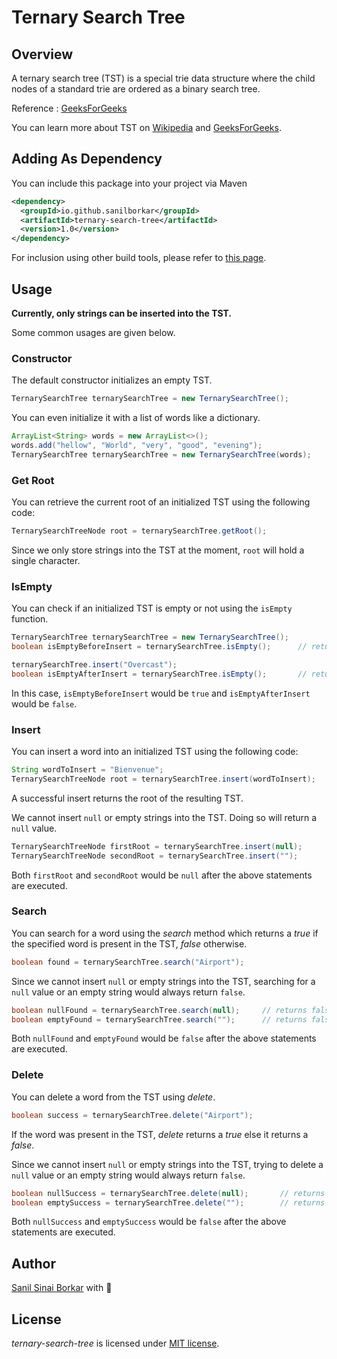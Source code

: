 # Ternary Search Tree

## Overview

A ternary search tree (TST) is a special trie data structure where the child nodes of a standard trie are ordered as a binary search tree.

Reference : [GeeksForGeeks](https://www.geeksforgeeks.org/ternary-search-tree/)

You can learn more about TST on [Wikipedia](https://en.wikipedia.org/wiki/Ternary_search_tree) and [GeeksForGeeks](https://www.geeksforgeeks.org/ternary-search-tree/).

## Adding As Dependency

You can include this package into your project via Maven

```xml
<dependency>
  <groupId>io.github.sanilborkar</groupId>
  <artifactId>ternary-search-tree</artifactId>
  <version>1.0</version>
</dependency>
```

For inclusion using other build tools, please refer to [this page](https://search.maven.org/artifact/io.github.sanilborkar/ternary-search-tree/1.0/jar).

## Usage

**Currently, only strings can be inserted into the TST.**

Some common usages are given below.

### Constructor

The default constructor initializes an empty TST.

```java
TernarySearchTree ternarySearchTree = new TernarySearchTree();
```

You can even initialize it with a list of words like a dictionary.

```java
ArrayList<String> words = new ArrayList<>();
words.add("hellow", "World", "very", "good", "evening");
TernarySearchTree ternarySearchTree = new TernarySearchTree(words);
```

### Get Root

You can retrieve the current root of an initialized TST using the following code:

```java
TernarySearchTreeNode root = ternarySearchTree.getRoot();
```

Since we only store strings into the TST at the moment, ```root``` will hold a single character.

### IsEmpty

You can check if an initialized TST is empty or not using the ```isEmpty``` function.

```java
TernarySearchTree ternarySearchTree = new TernarySearchTree();
boolean isEmptyBeforeInsert = ternarySearchTree.isEmpty();      // returns true

ternarySearchTree.insert("Overcast");
boolean isEmptyAfterInsert = ternarySearchTree.isEmpty();       // returns false
```

In this case, ```isEmptyBeforeInsert``` would be ```true``` and ```isEmptyAfterInsert``` would be ```false```.

### Insert

You can insert a word into an initialized TST using the following code:

```java
String wordToInsert = "Bienvenue";
TernarySearchTreeNode root = ternarySearchTree.insert(wordToInsert);
```

A successful insert returns the root of the resulting TST.

We cannot insert ```null``` or empty strings into the TST. Doing so will return a ```null``` value.

```java
TernarySearchTreeNode firstRoot = ternarySearchTree.insert(null);       // returns null
TernarySearchTreeNode secondRoot = ternarySearchTree.insert("");        // returns null
```

Both ```firstRoot``` and ```secondRoot``` would be ```null``` after the above statements are executed.

### Search

You can search for a word using the *search* method which returns a *true* if the specified word is present in the TST, *false* otherwise.

```java
boolean found = ternarySearchTree.search("Airport");
```

Since we cannot insert ```null``` or empty strings into the TST, searching for a ```null``` value or an empty string would always return ```false```.

```java
boolean nullFound = ternarySearchTree.search(null);     // returns false
boolean emptyFound = ternarySearchTree.search("");      // returns false
```

Both ```nullFound``` and ```emptyFound``` would be ```false``` after the above statements are executed.

### Delete

You can delete a word from the TST using *delete*.

```java
boolean success = ternarySearchTree.delete("Airport");
```

If the word was present in the TST, *delete* returns a *true* else it returns a *false*.

Since we cannot insert ```null``` or empty strings into the TST, trying to delete a ```null``` value or an empty string would always return ```false```.

```java
boolean nullSuccess = ternarySearchTree.delete(null);       // returns false
boolean emptySuccess = ternarySearchTree.delete("");        // returns false
```

Both ```nullSuccess``` and ```emptySuccess``` would be ```false``` after the above statements are executed.

## Author

[Sanil Sinai Borkar](https://github.com/sanilborkar) with :blue_heart:

## License

*ternary-search-tree* is licensed under [MIT license](https://github.com/sanilborkar/ternary-search-tree/blob/master/LICENSE).
